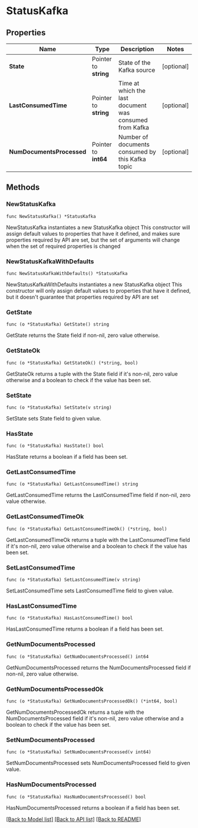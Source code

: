 # StatusKafka

## Properties

Name | Type | Description | Notes
------------ | ------------- | ------------- | -------------
**State** | Pointer to **string** | State of the Kafka source | [optional] 
**LastConsumedTime** | Pointer to **string** | Time at which the last document was consumed from Kafka | [optional] 
**NumDocumentsProcessed** | Pointer to **int64** | Number of documents consumed by this Kafka topic | [optional] 

## Methods

### NewStatusKafka

`func NewStatusKafka() *StatusKafka`

NewStatusKafka instantiates a new StatusKafka object
This constructor will assign default values to properties that have it defined,
and makes sure properties required by API are set, but the set of arguments
will change when the set of required properties is changed

### NewStatusKafkaWithDefaults

`func NewStatusKafkaWithDefaults() *StatusKafka`

NewStatusKafkaWithDefaults instantiates a new StatusKafka object
This constructor will only assign default values to properties that have it defined,
but it doesn't guarantee that properties required by API are set

### GetState

`func (o *StatusKafka) GetState() string`

GetState returns the State field if non-nil, zero value otherwise.

### GetStateOk

`func (o *StatusKafka) GetStateOk() (*string, bool)`

GetStateOk returns a tuple with the State field if it's non-nil, zero value otherwise
and a boolean to check if the value has been set.

### SetState

`func (o *StatusKafka) SetState(v string)`

SetState sets State field to given value.

### HasState

`func (o *StatusKafka) HasState() bool`

HasState returns a boolean if a field has been set.

### GetLastConsumedTime

`func (o *StatusKafka) GetLastConsumedTime() string`

GetLastConsumedTime returns the LastConsumedTime field if non-nil, zero value otherwise.

### GetLastConsumedTimeOk

`func (o *StatusKafka) GetLastConsumedTimeOk() (*string, bool)`

GetLastConsumedTimeOk returns a tuple with the LastConsumedTime field if it's non-nil, zero value otherwise
and a boolean to check if the value has been set.

### SetLastConsumedTime

`func (o *StatusKafka) SetLastConsumedTime(v string)`

SetLastConsumedTime sets LastConsumedTime field to given value.

### HasLastConsumedTime

`func (o *StatusKafka) HasLastConsumedTime() bool`

HasLastConsumedTime returns a boolean if a field has been set.

### GetNumDocumentsProcessed

`func (o *StatusKafka) GetNumDocumentsProcessed() int64`

GetNumDocumentsProcessed returns the NumDocumentsProcessed field if non-nil, zero value otherwise.

### GetNumDocumentsProcessedOk

`func (o *StatusKafka) GetNumDocumentsProcessedOk() (*int64, bool)`

GetNumDocumentsProcessedOk returns a tuple with the NumDocumentsProcessed field if it's non-nil, zero value otherwise
and a boolean to check if the value has been set.

### SetNumDocumentsProcessed

`func (o *StatusKafka) SetNumDocumentsProcessed(v int64)`

SetNumDocumentsProcessed sets NumDocumentsProcessed field to given value.

### HasNumDocumentsProcessed

`func (o *StatusKafka) HasNumDocumentsProcessed() bool`

HasNumDocumentsProcessed returns a boolean if a field has been set.


[[Back to Model list]](../README.md#documentation-for-models) [[Back to API list]](../README.md#documentation-for-api-endpoints) [[Back to README]](../README.md)


